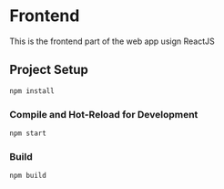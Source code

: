 # Frontend

This is the frontend part of the web app usign ReactJS

## Project Setup

```sh
npm install
```

### Compile and Hot-Reload for Development

```sh
npm start
```

### Build

```sh
npm build
```

